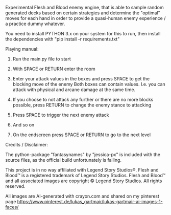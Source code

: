Experimental Flesh and Blood enemy engine, that is able to sample random generated decks based on certain strategies and
determine the "optimal" moves for each hand in order to provide a quasi-human enemy experience / a practice dummy whatever. 

You need to install PYTHON 3.x on your system for this to run, then install the dependencies with "pip install -r requirements.txt"

Playing manual:

1. Run the main.py file to start 

2. With SPACE or RETURN enter the room

4. Enter your attack values in the boxes and press SPACE to get the blocking move of the enemy
	Both boxes can contain values. I.e. you can attack with physical and arcane damage at the same time.

5. If you choose to not attack any further or there are no more blocks possible, 
    press RETURN to change the enemy stance to attacking
    
6. Press SPACE to trigger the next enemy attack

7. And so on

8. On the endscreen press SPACE or RETURN to go to the next level


Credits / Disclaimer:

The python-package "fantasynames" by "jessica-px" is included with the source files, as the official build unfortunately is failing.

This project is in no way affiliated with Legend Story Studios®. Flesh and Blood™ is a registered trademark of Legend Story Studios. Flesh and Blood™ and all associated images are copyright © Legend Story Studios. All rights reserved.

All images are AI-generated with crayon.com and shared on my pinterest page https://www.pinterest.de/lukas_gartmair/lukas-gartmair-ai-images-1-faces/
